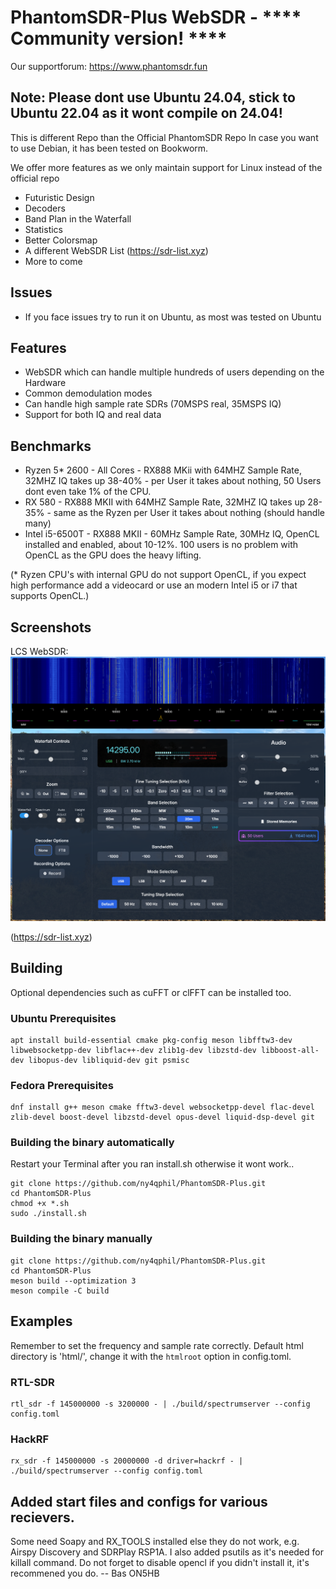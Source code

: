 # PhantomSDR-Plus WebSDR - **** Community version! ****

Our supportforum: https://www.phantomsdr.fun

## Note: Please dont use Ubuntu 24.04, stick to Ubuntu 22.04 as it wont compile on 24.04!
This is different Repo than the Official PhantomSDR Repo
In case you want to use Debian, it has been tested on Bookworm.

We offer more features as we only maintain support for Linux instead of the official repo
- Futuristic Design
- Decoders
- Band Plan in the Waterfall
- Statistics
- Better Colorsmap
- A different WebSDR List (https://sdr-list.xyz)
- More to come

## Issues
- If you face issues try to run it on Ubuntu, as most was tested on Ubuntu


## Features
- WebSDR which can handle multiple hundreds of users depending on the Hardware
- Common demodulation modes
- Can handle high sample rate SDRs (70MSPS real, 35MSPS IQ)
- Support for both IQ and real data

## Benchmarks
- Ryzen 5* 2600 - All Cores - RX888 MKii with 64MHZ Sample Rate, 32MHZ IQ takes up 38-40% - per User it takes about nothing, 50 Users dont even take 1% of the CPU.
- RX 580 - RX888 MKII with 64MHZ Sample Rate, 32MHZ IQ takes up 28-35% - same as the Ryzen per User it takes about nothing (should handle many)
- Intel i5-6500T - RX888 MKII - 60MHz Sample Rate, 30MHz IQ, OpenCL installed and enabled, about 10-12%. 100 users is no problem with OpenCL as the GPU does the heavy lifting.

(* Ryzen CPU's with internal GPU do not support OpenCL, if you expect high performance add a videocard or use an modern Intel i5 or i7 that supports OpenCL.)

## Screenshots

LCS WebSDR:
![Screenshot](/docs/WebSDR.png)

(https://sdr-list.xyz)

## Building
Optional dependencies such as cuFFT or clFFT can be installed too.
### Ubuntu Prerequisites
```
apt install build-essential cmake pkg-config meson libfftw3-dev libwebsocketpp-dev libflac++-dev zlib1g-dev libzstd-dev libboost-all-dev libopus-dev libliquid-dev git psmisc
```

### Fedora Prerequisites
```
dnf install g++ meson cmake fftw3-devel websocketpp-devel flac-devel zlib-devel boost-devel libzstd-devel opus-devel liquid-dsp-devel git
```

### Building the binary automatically
Restart your Terminal after you ran install.sh otherwise it wont work..
```
git clone https://github.com/ny4qphil/PhantomSDR-Plus.git
cd PhantomSDR-Plus
chmod +x *.sh
sudo ./install.sh
```

### Building the binary manually
```
git clone https://github.com/ny4qphil/PhantomSDR-Plus.git
cd PhantomSDR-Plus
meson build --optimization 3
meson compile -C build
```

## Examples
Remember to set the frequency and sample rate correctly. Default html directory is 'html/', change it with the `htmlroot` option in config.toml.
### RTL-SDR
```
rtl_sdr -f 145000000 -s 3200000 - | ./build/spectrumserver --config config.toml
```
### HackRF
```
rx_sdr -f 145000000 -s 20000000 -d driver=hackrf - | ./build/spectrumserver --config config.toml
```
## Added start files and configs for various recievers. 
Some need Soapy and RX_TOOLS installed else they do not work, e.g. Airspy Discovery and SDRPlay RSP1A.
I also added psutils as it's needed for killall command.
Do not forget to disable opencl if you didn't install it, it's recommened you do.
-- Bas ON5HB
